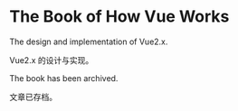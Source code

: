 # The Book of How Vue Works

The design and implementation of Vue2.x.

Vue2.x 的设计与实现。

The book has been archived.

文章已存档。
